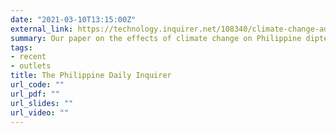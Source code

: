 ```yaml
---
date: "2021-03-10T13:15:00Z"
external_link: https://technology.inquirer.net/108340/climate-change-adversely-affects-philippine-hardwood-trees-study
summary: Our paper on the effects of climate change on Philippine dipterocarps featured in The Philippine Daily Inquirer!
tags:
- recent
- outlets
title: The Philippine Daily Inquirer
url_code: ""
url_pdf: ""
url_slides: ""
url_video: ""
---
```

